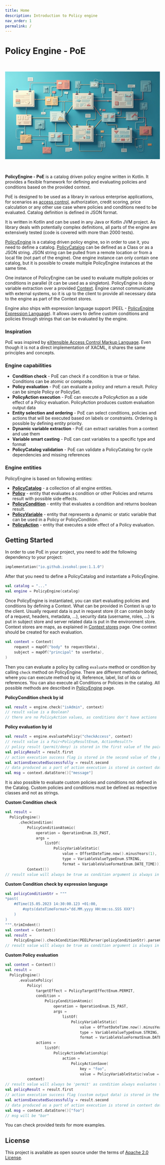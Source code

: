 ```yaml
---
title: Home
description: Introduction to Policy engine
nav_order: 1
permalink: /
---
```


# Policy Engine - PoE

<br>

![Policies banner](./assets/policies-banner.jpeg "banner")

<br>

**PolicyEngine - PoE** is a catalog driven policy engine written in Kotlin. It provides a flexible framework for defining and evaluating
policies and conditions based on the provided context.

PoE is designed to be used as a library in various enterprise applications, for scenarios as [access control](docs/examples/access-control.md), authorization, credit scoring, price calculation or any other use
case where policies and conditions need to be evaluated. Catalog definition is defined in JSON format.

It is written in Kotlin and can be used in any Java or Kotlin JVM project. As library deals with potentially complex definitions, all parts of the engine are extensively tested (code is covered with more than 2000 tests).

[PolicyEngine](docs/policy-engine.md) is a catalog driven policy engine, so in order to use it, you need to define a catalog. [PolicyCatalog](docs/policy-catalog.md) can be defined as a Class or as a JSON string. JSON string can be pulled from a remote location or from a local file (not part of the engine). One engine instance can only contain one catalog, but it is possible to create multiple PolicyEngine instances at the same time.

One instance of PolicyEngine can be used to evaluate multiple policies or conditions in parallel (it can be used as a singleton).
PolicyEngine is doing variable extraction over a provided [Context](docs/context.md). Engine cannot communicate with external systems, so
it is up to the client to provide all necessary data to the engine as part of the Context stores.

Engine also ships with expression language support (PEEL - [PolicyEngine Expression Language](docs/expression-language/index)). It allows users to define custom conditions and policies through strings that can be evaluated by the engine.

### Inspiration

PoE was inspired by [eXtensible Access Control Markup Language](https://docs.oasis-open.org/xacml/3.0/xacml-3.0-core-spec-os-en.html). Even though it
is not a direct implementation of XACML, it shares the same principles and concepts.

### Engine capabilities

* **Condition check** - PoE can check if a condition is true or false. Conditions can be atomic or composite.
* **Policy evaluation** - PoE can evaluate a policy and return a result. Policy can be simple Policy or PolicySet.
* **PolicyAction execution** - PoE can execute a PolicyAction as a side effect of a Policy evaluation. PolicyAction produces custom evaluation output data
* **Entity selection and ordering** - PoE can select conditions, policies and actions that will be executed based on labels or constraints. Ordering is possible by defining entity priority.
* **Dynamic variable extraction** - PoE can extract variables from a context and use them
* **Variable smart casting** - PoE can cast variables to a specific type and format
* **PolicyCatalog validation** - PoE can validate a PolicyCatalog for cycle dependencies and missing references

### Engine entities

PolicyEngine is based on following entities:
* **[PolicyCatalog](docs/policy-catalog.md)** - a collection of all engine entities.
* **[Policy](docs/policy.md)** - entity that evaluates a condition or other Policies and returns result with possible side effects.
* **[PolicyCondition](docs/policy-condition.md)** - entity that evaluates a condition and returns boolean result.
* **[PolicyVariable](docs/policy-variable.md)** - entity that represents a dynamic or static variable that can be used in a Policy or PolicyCondition. 
* **[PolicyAction](docs/policy-action.md)** - entity that executes a side effect of a Policy evaluation.

## Getting Started

In order to use PoE in your project, you need to add the following dependency to your project:
 
```kotlin
implementation("io.github.ivsokol:poe:1.1.0")
```

After that you need to define a PolicyCatalog and instantiate a PolicyEngine.

```kotlin
val catalog = "..."
val engine = PolicyEngine(catalog)
```

Once PolicyEngine is instantiated, you can start evaluating policies and conditions by defining a Context. What can be provided in Context is up to the client. Usually request data is put in request store (it can contain body of a request, headers, metadata, ...), 
security data (username, roles, ...) is put in subject store and server related data is put in the environment store. 
Context stores are maps, as explained in [Context stores](docs/context.md#stores) page.
One context should be created for each evaluation.

```kotlin
val context = Context(
    request = mapOf("body" to requestData),
    subject = mapOf("principal" to userData),
)
```

Then you can evaluate a policy by calling `evaluate` method or condition by calling `check` method on PolicyEngine. There are different methods defined, where you can execute method by id, Reference, label, list of ids or references. You can also execute all Conditions
or Policies in the catalog. All possible methods are described in [PolicyEngine](docs/policy-engine.md) page.

**PolicyCondition check by id**
```kotlin
val result = engine.check("isAdmin", context)
// result value is a Boolean?
// there are no PolicyAction values, as conditions don't have actions
```

**Policy evaluation by id**

```kotlin
val result = engine.evaluatePolicy("checkAccess", context)
// result value is a Pair<PolicyResultEnum, ActionResult?>
// policy result (permit/deny) is stored in the first value of the pair
val policyResult = result.first
// action execution success flag is stored in the second value of the pair
val actionsExecutedSuccessfully = result.second
// data produced as a part of action execution is stored in context data store and can be accessed
val msg = context.dataStore()["message"]
```
It is also possible to evaluate custom policies and conditions not defined in the Catalog. Custom policies and
conditions must be defined as respective classes and not as strings.

**Custom Condition check**
```kotlin
val result =
  PolicyEngine()
      .checkCondition(
          PolicyConditionAtomic(
              operation = OperationEnum.IS_PAST,
              args =
                  listOf(
                      PolicyVariableStatic(
                          value = OffsetDateTime.now().minusYears(1),
                          type = VariableValueTypeEnum.STRING,
                          format = VariableValueFormatEnum.DATE_TIME))),
          Context())
// result value will always be true as condition argument is always in the past
```

**Custom Condition check by expression language**
```kotlin
val policyConditionStr = """
*past(
    #dTime(15.05.2023 14:30:00.123 +01:00,
        #opts(dateTimeFormat="dd.MM.yyyy HH:mm:ss.SSS XXX")
    )
)
""".trimIndent()
val context = Context()
val result =
    PolicyEngine().checkCondition(PEELParser(policyConditionStr).parseCondition(), context)
// result value will always be true as condition argument is always in the past
```

**Custom Policy evaluation**

```kotlin
val context = Context()
val result =
  PolicyEngine()
      .evaluatePolicy(
          Policy(
              targetEffect = PolicyTargetEffectEnum.PERMIT,
              condition =
                  PolicyConditionAtomic(
                      operation = OperationEnum.IS_PAST,
                      args =
                          listOf(
                              PolicyVariableStatic(
                                  value = OffsetDateTime.now().minusYears(1),
                                  type = VariableValueTypeEnum.STRING,
                                  format = VariableValueFormatEnum.DATE_TIME))),
              actions =
                  listOf(
                      PolicyActionRelationship(
                          action =
                              PolicyActionSave(
                                  key = "foo",
                                  value = PolicyVariableStatic(value = "bar"))))),
          context)
// result value will always be 'permit' as condition always evaluates to true
val policyResult = result.first
// action execution success flag (custom output data) is stored in the second value of the pair and will be true
val actionsExecutedSuccessfully = result.second
// data produced as a part of action execution is stored in context data store and can be accessed
val msg = context.dataStore()["foo"]
// msg will be "bar"
```

You can check provided tests for more examples.

## License

This project is available as open source under the terms of [Apache 2.0 License](https://opensource.org/licenses/Apache-2.0).
